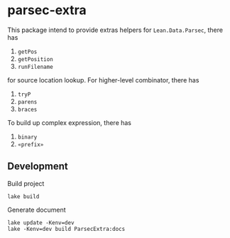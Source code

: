 # parsec-extra

This package intend to provide extras helpers for `Lean.Data.Parsec`, there has

1. `getPos`
2. `getPosition`
3. `runFilename`

for source location lookup. For higher-level combinator, there has

1. `tryP`
2. `parens`
3. `braces`

To build up complex expression, there has

1. `binary`
2. `«prefix»`

## Development

Build project

```shell
lake build
```

Generate document

```shell
lake update -Kenv=dev
lake -Kenv=dev build ParsecExtra:docs
```
